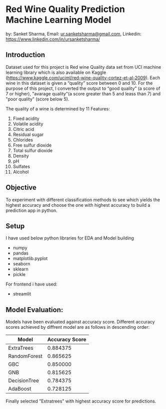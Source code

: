 # Red Wine Quality Prediction Machine Learning Model

by: Sanket Sharma, Email: ur.sanketsharma@gmail.com, Linkedin: https://www.linkedin.com/in/ursanketsharma/


## Introduction
Dataset used for this project is Red wine Quality data set from UCI machine learning library which is also available on Kaggle (https://www.kaggle.com/uciml/red-wine-quality-cortez-et-al-2009). Each wine in this dataset is given a “quality” score between 0 and 10. For the purpose of this project, I converted the output to “good quality” (a score of 7 or higher), "avarage quality"(a score greater than 5 and leass than 7) and "poor quality" (score below 5).

The quality of a wine is determined by 11 Features:
1. Fixed acidity
2. Volatile acidity
3. Citric acid
4. Residual sugar
5. Chlorides
6. Free sulfur dioxide
7. Total sulfur dioxide
8. Density
9. pH
10. Sulfates
11. Alcohol

## Objective
To experiment with different classification methods to see which yields the highest accuracy and choose the one with highest accuracy to build a prediction app in python.

## Setup
I have used below python libraries for EDA and Model building
- numpy
- pandas
- matplotlib.pyplot
- seaborn
- sklearn
- pickle

For frontend i have used:
- streamlit

## Model Evaluation:
Models have been evaluated against accuracy score. Different accuracy scores achieved by diffrent model are as follows in descending order:

| Model        | Accuracy Score |
|--------------|----------------|
| ExtraTrees   | 0.884375       |
| RandomForest | 0.865625       |
| GBC          | 0.850000       |
| GNB          | 0.815625       |
| DecisionTree | 0.784375       |
| AdaBoost     | 0.728125       |

Finally selected "Extratrees" with highest accuracy score for predictions.
